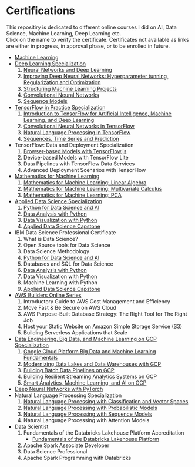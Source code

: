 # Certifications
This repositiry is dedicated to different online courses I did on AI, Data Science, Machine Learning, Deep Learning etc.
<br>
Click on the name to verify the certificate. Certificates not available as links are either in progress, in approval phase, or to be enrolled in future. 
<br>

* [Machine Learning](https://www.coursera.org/account/accomplishments/verify/84R6LS4LZT64)
* [Deep Learning Specialization](https://www.coursera.org/account/accomplishments/specialization/QCNQP6JC97Q9)
	1. [Neural Networks and Deep Learning](https://www.coursera.org/account/accomplishments/verify/QFSE3GMFLZ4K)
	2. [Improving Deep Neural Networks: Hyperparameter tunning, Regularization and Optimization](https://www.coursera.org/account/accomplishments/verify/9DTYVR5E9MNQ)
	3. [Structuring Machine Learning Projects](https://www.coursera.org/account/accomplishments/verify/GQMR6JU5BVVV)
	4. [Convolutional Neural Networks](https://www.coursera.org/account/accomplishments/verify/F3JHXTZALC3Q)
	5. [Sequence Models](https://www.coursera.org/account/accomplishments/verify/NGWMJJURRMEM)
* [TensorFlow in Practice Specialization](https://www.coursera.org/account/accomplishments/specialization/MCZZWYTTM3QP)
	1. [Introduction to TensorFlow for Artificial Intelligence, Machine Learning, and Deep Learning](https://www.coursera.org/account/accomplishments/verify/UQHL8S776ZHX)
	2. [Convolutional Neural Networks in TensorFlow](https://www.coursera.org/account/accomplishments/verify/PRDA34GDNN8S)
	3. [Natural Language Processing in TensorFlow](https://www.coursera.org/account/accomplishments/verify/6GAZVJ6J2HQE)
	4. [Sequences, Time Series and Prediction](https://www.coursera.org/account/accomplishments/verify/TGGZDVYQQF7F)
* TensorFlow: Data and Deployment Specialization
	1. [Browser-based Models with TensorFlow.js](https://www.coursera.org/account/accomplishments/verify/DWTY6NHVBZU9)
	2. Device-based Models with TensorFlow Lite
	3. Data Pipelines with TensorFlow Data Services
	4. Advanced Deployment Scenarios with TensorFlow
* [Mathematics for Machine Learning](https://www.coursera.org/account/accomplishments/specialization/JLNS4URRRENR)
	1. [Mathematics for Machine Learning: Linear Algebra](https://www.coursera.org/account/accomplishments/verify/NXYKFM6DH3E7)
	2. [Mathematics for Machine Learning: Multivariate Calculus](https://www.coursera.org/account/accomplishments/verify/X922S8GYQ3MA)
	3. [Mathematics for Machine Learning: PCA](https://www.coursera.org/account/accomplishments/verify/QZVRYYP4R28K)
* [Applied Data Science Specialization](https://www.coursera.org/account/accomplishments/specialization/FRZJAJNXW6UN)
	1. [Python for Data Science and AI](https://www.coursera.org/account/accomplishments/verify/UCMNGPHJB23Q)
	2. [Data Analysis with Python](https://www.coursera.org/account/accomplishments/verify/AMSG55EMMQAZ)
	3. [Data Visualization with Python](https://www.coursera.org/account/accomplishments/verify/CRXPN2CMRA6Y)
	4. [Applied Data Science Capstone](https://www.coursera.org/account/accomplishments/verify/2JF8UD7GXW6M)
* IBM Data Science Professional Certificate
	1. What is Data Science?
	2. Open Source tools for Data Science
	3. Data Science Methodology
	4. [Python for Data Science and AI](https://www.coursera.org/account/accomplishments/verify/UCMNGPHJB23Q)
	5. Databases and SQL for Data Science
	6. [Data Analysis with Python](https://www.coursera.org/account/accomplishments/verify/AMSG55EMMQAZ)
	7. [Data Visualization with Python](https://www.coursera.org/account/accomplishments/verify/CRXPN2CMRA6Y)
	8. Machine Learning with Python
	9. [Applied Data Science Capstone](https://www.coursera.org/account/accomplishments/verify/2JF8UD7GXW6M)
* [AWS Builders Online Series](https://scontent.fisb5-1.fna.fbcdn.net/v/t1.0-9/83186281_2708753492511362_2843650997178335232_n.jpg?_nc_cat=108&_nc_ohc=i-eSKL1E73gAX9QLfqZ&_nc_ht=scontent.fisb5-1.fna&oh=0459ded953f6d4d857039e30cc5a7d92&oe=5EC7914B)
	1. Introductory Guide to AWS Cost Management and Efficiency
	2. Move Fast & Be Secure on AWS Cloud
	3. AWS Purpose-Built Database Strategy: The Right Tool for The Right Job
	4. Host your Static Website on Amazon Simple Storage Service (S3)
	5. Building Serverless Applications that Scale
* [Data Engineering, Big Data, and Machine Learning on GCP Specialization](https://www.coursera.org/account/accomplishments/specialization/certificate/BTX3N9JPQ5AW)
	1. [Google Cloud Platform Big Data and Machine Learning Fundamentals](https://www.coursera.org/account/accomplishments/verify/VXNTJABLUQEH)
	2. [Modernizing Data Lakes and Data Warehouses with GCP](https://www.coursera.org/account/accomplishments/verify/79FC83QD7N9B)
	3. [Building Batch Data Pipelines on GCP](https://www.coursera.org/account/accomplishments/verify/PPQSQPN84MSQ)
	4. [Building Resilient Streaming Analytics Systems on GCP](https://www.coursera.org/account/accomplishments/certificate/A8SLLXWVY5TQ)
	5. [Smart Analytics, Machine Learning, and AI on GCP](https://www.coursera.org/account/accomplishments/certificate/BVJPCXG8SP2V)
* [Deep Neural Networks with PyTorch](https://www.coursera.org/account/accomplishments/certificate/3UH4EQYXFGTX)
* Natural Language Processing Specialization
	1. [Natural Language Processing with Classification and Vector Spaces](https://www.coursera.org/account/accomplishments/certificate/3QBEZGS8VW8C)
	2. [Natural Language Processing with Probabilistic Models](https://www.coursera.org/account/accomplishments/certificate/7Q2BG6Z2KAR3)
	3. [Natural Language Processing with Sequence Models](https://www.coursera.org/account/accomplishments/certificate/TAD5C76SKK4N)
	4. Natural Language Processing with Attention Models
* Data Scientist
	1. Fundamentals of the Databricks Lakehouse Platform Accreditation
		* [Fundamentals of the Databricks Lakehouse Platform](https://academy.databricks.com/award/completion/34da2d20-b75c-318c-84db-8c9bb91a8f1e/view-ext)
	2. Apache Spark Associate Developer
	3. Data Science Professional
	4. Apache Spark Programming with Databricks











